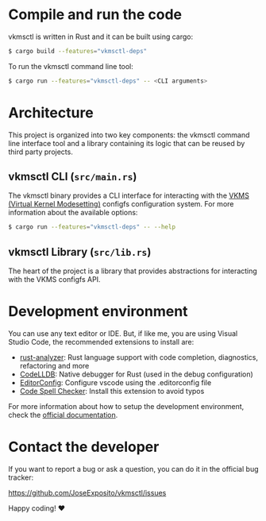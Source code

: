 # Compile and run the code

vkmsctl is written in Rust and it can be built using cargo:

```bash
$ cargo build --features="vkmsctl-deps"
```

To run the vkmsctl command line tool:

```bash
$ cargo run --features="vkmsctl-deps" -- <CLI arguments>
```


# Architecture

This project is organized into two key components: the vkmsctl command line
interface tool and a library containing its logic that can be reused by third
party projects.

## vkmsctl CLI (`src/main.rs`)

The vkmsctl binary provides a CLI interface for interacting with the
[VKMS (Virtual Kernel Modesetting)](https://docs.kernel.org/gpu/vkms.html)
configfs configuration system. For more information about the available options:

```bash
$ cargo run --features="vkmsctl-deps" -- --help
```

## vkmsctl Library (`src/lib.rs`)

The heart of the project is a library that provides abstractions for interacting
with the VKMS configfs API.


# Development environment

You can use any text editor or IDE. But, if like me, you are using Visual Studio
Code, the recommended extensions to install are:

- [rust-analyzer](https://marketplace.visualstudio.com/items?itemName=rust-lang.rust-analyzer):
  Rust language support with code completion, diagnostics, refactoring and more
- [CodeLLDB](https://marketplace.visualstudio.com/items?itemName=vadimcn.vscode-lldb):
  Native debugger for Rust (used in the debug configuration)
- [EditorConfig](https://marketplace.visualstudio.com/items?itemName=EditorConfig.EditorConfig):
  Configure vscode using the .editorconfig file
- [Code Spell Checker](https://marketplace.visualstudio.com/items?itemName=streetsidesoftware.code-spell-checker):
  Install this extension to avoid typos

For more information about how to setup the development environment, check the
[official documentation](https://code.visualstudio.com/docs/languages/rust).


# Contact the developer

If you want to report a bug or ask a question, you can do it in the official bug
tracker:

https://github.com/JoseExposito/vkmsctl/issues

Happy coding! ❤️
